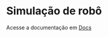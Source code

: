 # Simulação de robô

Acesse a documentação em [Docs](https://github.com/emanuelemorais/robot_simulation/blob/main/docs/index.md)
